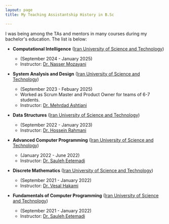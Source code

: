 ```yaml
---
layout: page
title: My Teaching Assistantship History in B.Sc

---
```

I was being among the TAs and mentors in many courses during my bachelor's education. The list is below:



* __Computational Intelligence__ ([Iran University of Science and Technology](http://www.iust.ac.ir/en))
  - (September 2024 - January 2025)
  - Instructor: [Dr. Nasser Mozayani](https://scholar.google.com/citations?user=LAAM5tEAAAAJ&hl=en)

* __System Analysis and Design__ ([Iran University of Science and Technology](http://www.iust.ac.ir/en))
  - (September 2023 - Febuary 2025)
  - Worked as Scrum Master and Product Owner for teams of 6-7 students.
  - Instructor: [Dr. Mehrdad Ashtiani](https://webpages.iust.ac.ir/m_ashtiani/)

* __Data Structures__ ([Iran University of Science and Technology](http://www.iust.ac.ir/en))
  - (September 2022 - January 2023)
  - Instructor: [Dr. Hossein Rahmani](https://webpages.iust.ac.ir/h_rahmani/)

* __Advanced Computer Programming__ ([Iran University of Science and Technology](http://www.iust.ac.ir/en))
  - (January 2022 - June 2022)
  - Instructor: [Dr. Sauleh Eetemadi](https://www.birmingham.ac.uk/staff/profiles/dubai/eetemadi-sauleh)

* __Discrete Mathematics__ ([Iran University of Science and Technology](http://www.iust.ac.ir/en))
  - (September 2021 - January 2022)
  - Instructor: [Dr. Vesal Hakami](https://webpages.iust.ac.ir/vhakami/)

* __Fundamentals of Computer Programming__ ([Iran University of Science and Technology](http://www.iust.ac.ir/en))
  - (September 2021 - January 2022)
  - Instructor: [Dr. Sauleh Eetemadi](https://www.birmingham.ac.uk/staff/profiles/dubai/eetemadi-sauleh)



